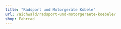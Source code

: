 ```yaml
---
title: "Radsport und Motorgeräte Köbele"
url: /aichwald/radsport-und-motorgeraete-koebele/
shop: Fahrrad
---
```

